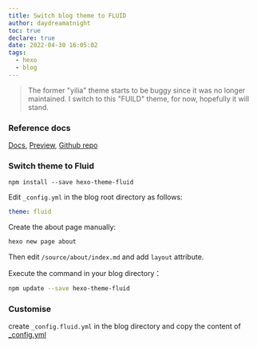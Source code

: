 ```yaml
---
title: Switch blog theme to FLUID
author: daydreamatnight
toc: true
declare: true
date: 2022-04-30 16:05:02
tags:
  - hexo
  - blog
---
```


> The former "yilia" theme starts to be buggy since it was no longer maintained. I switch to this "FUILD" theme, for now, hopefully it will stand.

<!-- more -->

### Reference docs

[Docs](https://hexo.fluid-dev.com/docs/en/), [Preview](https://hexo.fluid-dev.com/posts/fluid-hitokoto/), [Github repo](https://github.com/fluid-dev/hexo-theme-fluid)

### Switch theme to Fluid

```shell
npm install --save hexo-theme-fluid
```

Edit `_config.yml` in the blog root directory as follows:

```yaml
theme: fluid
```

Create the about page manually:

```bash
hexo new page about
```

Then edit `/source/about/index.md` and add `layout` attribute.

Execute the command in your blog directory：

```bash
npm update --save hexo-theme-fluid
```

### Customise

create `_config.fluid.yml` in the blog directory and copy the content of [_config.yml](https://github.com/fluid-dev/hexo-theme-fluid/blob/master/_config.yml)


